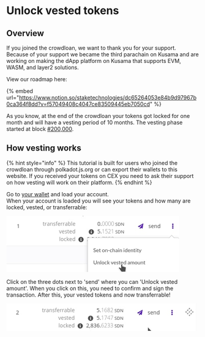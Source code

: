 # Unlock vested tokens

## Overview

If you joined the crowdloan, we want to thank you for your support. Because of your support we became the third parachain on Kusama and are working on making the dApp platform on Kusama that supports EVM, WASM, and layer2 solutions.&#x20;

View our roadmap here:

{% embed url="https://www.notion.so/staketechnologies/dc65264053e84b9d97967b0ca364f8dd?v=f57049408c4047ce83509445eb7050cd" %}

As you know, at the end of the crowdloan your tokens got locked for one month and will have a vesting period of 10 months. The vesting phase started at block [#200,000](https://telemetry.polkadot.io/#list/Shiden). &#x20;

## How vesting works

{% hint style="info" %}
This tutorial is built for users who joined the crowdloan through polkadot.js.org or can export their wallets to this website. If you received your tokens on CEX you need to ask their support on how vesting will work on their platform.
{% endhint %}

Go to [your wallet](https://polkadot.js.org/apps/?rpc=wss%3A%2F%2Fshiden.api.onfinality.io%2Fpublic-ws#/accounts) and load your account.\
When your account is loaded you will see your tokens and how many are locked, vested, or transferrable:

![Example wallet](<../../../.gitbook/assets/image (82).png>)

Click on the three dots next to 'send' where you can 'Unlock vested amount'. When you click on this, you need to confirm and sign the transaction. After this, your vested tokens and now transferrable!

![Make vested tokens transferrable](<../../../.gitbook/assets/image (81).png>)

